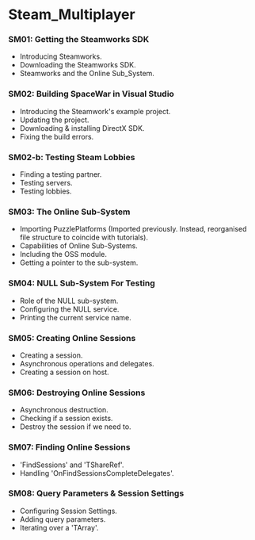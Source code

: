 # Steam_Multiplayer

### SM01: Getting the Steamworks SDK ###

+ Introducing Steamworks.
+ Downloading the Steamworks SDK.
+ Steamworks and the Online Sub_System.

### SM02: Building SpaceWar in Visual Studio ###

+ Introducing the Steamwork's example project.
+ Updating the project.
+ Downloading & installing DirectX SDK.
+ Fixing the build errors.

### SM02-b: Testing Steam Lobbies ###
+ Finding a testing partner.
+ Testing servers.
+ Testing lobbies.

### SM03: The Online Sub-System ###

+ Importing PuzzlePlatforms (Imported previously. Instead, reorganised file structure to coincide with tutorials).
+ Capabilities of Online Sub-Systems.
+ Including the OSS module.
+ Getting a pointer to the sub-system.

### SM04: NULL Sub-System For Testing ###

+ Role of the NULL sub-system.
+ Configuring the NULL service.
+ Printing the current service name.

### SM05: Creating Online Sessions ###

+ Creating a session.
+ Asynchronous operations and delegates.
+ Creating a session on host.

### SM06: Destroying Online Sessions ###

+ Asynchronous destruction.
+ Checking if a session exists.
+ Destroy the session if we need to.

### SM07: Finding Online Sessions ###

+ 'FindSessions' and 'TShareRef'.
+ Handling 'OnFindSessionsCompleteDelegates'.

### SM08: Query Parameters & Session Settings ###

+ Configuring Session Settings.
+ Adding query parameters.
+ Iterating over a 'TArray'. 